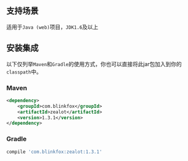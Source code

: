 ## 支持场景

适用于`Java (web)`项目，`JDK1.6`及以上

## 安装集成

以下仅列举`Maven`和`Gradle`的使用方式，你也可以直接将此jar包加入到你的`classpath`中。

### Maven

```xml
<dependency>
    <groupId>com.blinkfox</groupId>
    <artifactId>zealot</artifactId>
    <version>1.3.1</version>
</dependency>
```

### Gradle

```bash
compile 'com.blinkfox:zealot:1.3.1'
```
